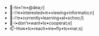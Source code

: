 - 👋-hi•i’m•@dea;r]
- 👀-i’m•interested•in•viewing•informatio;n]
- 🌱-i’m•currently•learning•at•schoo;l]
- 💞️-i•don't•want•to•cooperat;e]
- 📫-How•to•reach•me•fly•to•mar;s]

<!---
dea-r/dea-r is a ✨ special ✨ repository because its `README.md` (this file) appears on your GitHub profile.
You can click the Preview link to take a look at your changes.
--->
